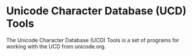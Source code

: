 # Unicode Character Database (UCD) Tools

The Unicode Character Database (UCD) Tools is a set of programs for working
with the UCD from unicode.org.
